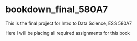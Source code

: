 # bookdown_final_580A7
This is the final project for Intro to Data Science, ESS 580A7

Here I will be placing all required assignments for this book
